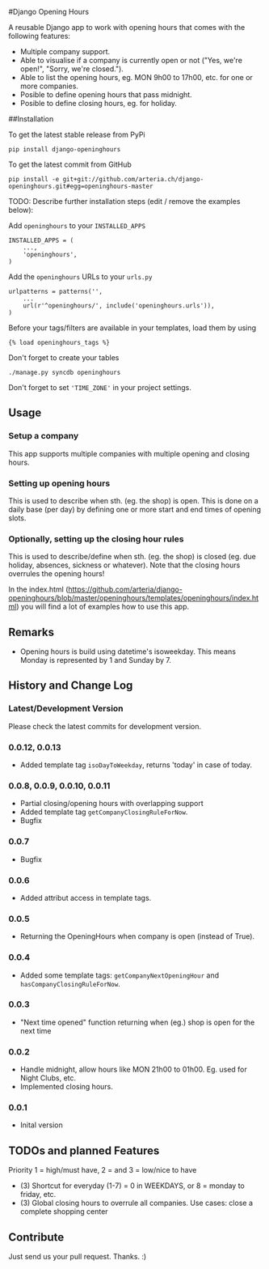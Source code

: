 #Django Opening Hours


A reusable Django app to work with opening hours that comes with the following features:

* Multiple company support.
* Able to visualise if a company is currently open or not ("Yes, we're open!", "Sorry, we're closed.").
* Able to list the opening hours, eg. MON 9h00 to 17h00, etc. for one or more companies.
* Posible to define opening hours that pass midnight.
* Posible to define closing hours, eg. for holiday. 



##Installation

To get the latest stable release from PyPi


    pip install django-openinghours

To get the latest commit from GitHub


    pip install -e git+git://github.com/arteria.ch/django-openinghours.git#egg=openinghours-master

TODO: Describe further installation steps (edit / remove the examples below):

Add ``openinghours`` to your ``INSTALLED_APPS``


    INSTALLED_APPS = (
        ...,
        'openinghours',
    )

Add the ``openinghours`` URLs to your ``urls.py``


    urlpatterns = patterns('',
        ...
        url(r'^openinghours/', include('openinghours.urls')),
    )

Before your tags/filters are available in your templates, load them by using


	{% load openinghours_tags %}


Don't forget to create your tables


    ./manage.py syncdb openinghours



Don't forget to set ``'TIME_ZONE'`` in your project settings.


## Usage


### Setup a company
This app supports multiple companies with multiple opening and closing hours. 

### Setting up opening hours
This is used to describe when sth. (eg. the shop) is open. This is done on a daily base (per day) by defining one or more 
start and end times of opening slots.

### Optionally, setting up the closing hour rules

This is used to describe/define when sth. (eg. the shop) is closed (eg. due holiday, 
absences, sickness or whatever). Note that the closing hours overrules the opening hours!



In the index.html (https://github.com/arteria/django-openinghours/blob/master/openinghours/templates/openinghours/index.html) you will find a lot of examples how to use this app.

## Remarks 

* Opening hours is build using datetime's isoweekday. This means Monday is represented by 1 and Sunday by 7.


## History and Change Log

### Latest/Development Version

Please check the latest commits for development version.

### 0.0.12, 0.0.13
* Added template tag ``isoDayToWeekday``, returns 'today' in case of today.

### 0.0.8, 0.0.9,  0.0.10, 0.0.11

* Partial closing/opening hours with overlapping support
* Added template tag ``getCompanyClosingRuleForNow``.
* Bugfix


### 0.0.7
* Bugfix

### 0.0.6
* Added attribut access in template tags.

### 0.0.5
* Returning the OpeningHours when company is open (instead of True).

### 0.0.4
* Added some template tags: ``getCompanyNextOpeningHour`` and  ``hasCompanyClosingRuleForNow``.

### 0.0.3 
* "Next time opened" function returning when (eg.) shop is open for the next time

### 0.0.2
* Handle midnight, allow hours like MON 21h00 to 01h00. Eg. used for Night Clubs, etc.
* Implemented closing hours.


### 0.0.1
* Inital version


## TODOs and planned Features
Priority 1 = high/must have, 2 =  and 3 = low/nice to have

* (3) Shortcut for everyday (1-7) = 0 in WEEKDAYS, or 8 = monday to friday, etc.
* (3) Global closing hours to overrule all companies. Use cases: close a complete shopping center

## Contribute

Just send us your pull request. Thanks. :)
 
 

